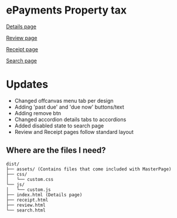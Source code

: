 # ePayments Property tax

[Details page](http://kc-property-tax.surge.sh/)

[Review page](http://kc-property-tax.surge.sh/review)

[Receipt page](http://kc-property-tax.surge.sh/receipt)

[Search page](http://kc-property-tax.surge.sh/search)

# Updates
* Changed offcanvas menu tab per design
* Adding 'past due' and 'due now' buttons/text
* Adding remove btn
* Changed accordion details tabs to accordions
* Added disabled state to search page
* Review and Receipt pages follow standard layout

## Where are the files I need?
```
dist/
├── assets/ (Contains files that come included with MasterPage)
├── css/
│   └── custom.css
└── js/
│   └── custom.js
├── index.html (Details page)
├── receipt.html
├── review.html
└── search.html
```
